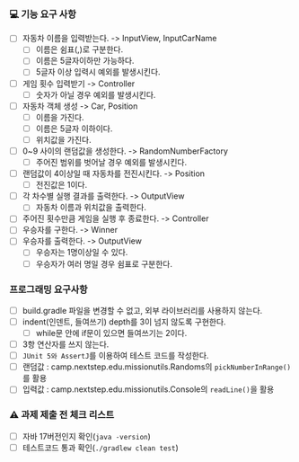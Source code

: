 ### 💻 기능 요구 사항
- [ ] 자동차 이름을 입력받는다. -> InputView, InputCarName
    - [ ] 이름은 쉼표(,)로 구분한다.
    - [ ] 이름은 5글자이하만 가능하다.
    - [ ] 5글자 이상 입력시 예외를 발생시킨다.
- [ ] 게임 횟수 입력받기 -> Controller
    - [ ] 숫자가 아닐 경우 예외를 발생시킨다.
- [ ] 자동차 객체 생성 -> Car, Position
    - [ ] 이름을 가진다.
    - [ ] 이름은 5글자 이하이다.
    - [ ] 위치값을 가진다.
- [ ] 0~9 사이의 랜덤값을 생성한다. -> RandomNumberFactory
    - [ ] 주어진 범위를 벗어날 경우 예외를 발생시킨다.
- [ ] 랜덤값이 4이상일 때 자동차를 전진시킨다. -> Position
    - [ ] 전진값은 1이다.
- [ ] 각 차수별 실행 결과를 출력한다. -> OutputView
    - [ ] 자동차 이름과 위치값을 출력한다.
- [ ] 주어진 횟수만큼 게임을 실행 후 종료한다. -> Controller
- [ ] 우승자를 구한다. -> Winner
- [ ] 우승자를 출력한다. -> OutputView
    - [ ] 우승자는 1명이상일 수 있다.
    - [ ] 우승자가 여러 명일 경우 쉼표로 구분한다.

### 프로그래밍 요구사항
- [ ] build.gradle 파일을 변경할 수 없고, 외부 라이브러리를 사용하지 않는다.
- [ ] indent(인덴트, 들여쓰기) depth를 3이 넘지 않도록 구현한다.
    - [ ] while문 안에 if문이 있으면 들여쓰기는 2이다.
- [ ] 3항 연산자를 쓰지 않는다.
- [ ] ```JUnit 5와 AssertJ```를 이용하여 테스트 코드를 작성한다.
- [ ] 랜덤값 : camp.nextstep.edu.missionutils.Randoms의 ```pickNumberInRange()```를 활용
- [ ] 입력값 : camp.nextstep.edu.missionutils.Console의 ```readLine()```을 활용

### ⚠ 과제 제출 전 체크 리스트
- [ ] 자바 17버전인지 확인(```java -version```)
- [ ] 테스트코드 통과 확인(```./gradlew clean test```)
